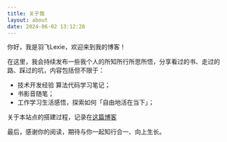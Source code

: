 ```yaml
---
title: 关于我
layout: about
date: 2024-06-02 13:12:28
---
```


你好，我是羽飞Lexie，欢迎来到我的博客！

在这里，我会持续发布一些我个人的所知所行所思所悟，分享看过的书、走过的路、踩过的坑，内容包括但不限于：

- 技术开发经验 算法代码学习笔记；
- 书影音随笔；
- 工作学习生活感悟，探索如何「自由地活在当下」；

关于本站点的搭建过程，记录在[这篇博客](https://lexieisfree.github.io/2024/06/18/%E5%BF%AB%E9%80%9F%E6%90%AD%E5%BB%BA%E4%B8%AA%E4%BA%BA%E5%8D%9A%E5%AE%A2%E7%BD%91%E7%AB%99/)

最后，感谢你的阅读，期待与你一起知行合一、向上生长。